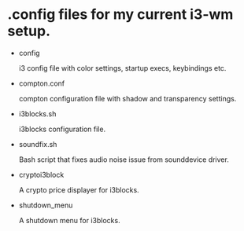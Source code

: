 # .config files for my current i3-wm setup.
                  
- config 

  i3 config file with color settings, startup execs, keybindings etc.
  
- compton.conf

  compton configuration file with shadow and transparency settings.
  
- i3blocks.sh

  i3blocks configuration file.
  
- soundfix.sh

  Bash script that fixes audio noise issue from sounddevice driver.

- cryptoi3block

  A crypto price displayer for i3blocks.
  
- shutdown_menu

  A shutdown menu for i3blocks.
